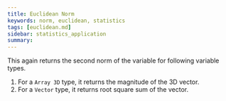```yaml
---
title: Euclidean Norm
keywords: norm, euclidean, statistics
tags: [euclidean.md]
sidebar: statistics_application
summary: 
---
```

This again returns the second norm of the variable for following variable types.

1. For a `Array 3D` type, it returns the magnitude of the 3D vector.
2. For a `Vector` type, it returns root square sum of the vector.